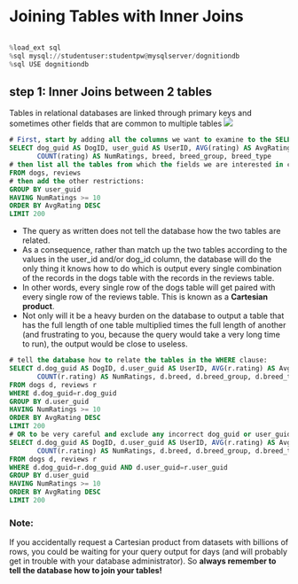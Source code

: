 #  Joining Tables with Inner Joins

```python

%load_ext sql
%sql mysql://studentuser:studentpw@mysqlserver/dognitiondb
%sql USE dognitiondb
```

## step 1: Inner Joins between 2 tables
Tables in relational databases are linked through primary keys and sometimes other fields that are common to multiple tables 
<img src="https://duke.box.com/shared/static/xazeqtyq6bjo12ojvgxup4bx0e9qcn5d.jpg">

```sql
# First, start by adding all the columns we want to examine to the SELECT statement:
SELECT dog_guid AS DogID, user_guid AS UserID, AVG(rating) AS AvgRating, 
       COUNT(rating) AS NumRatings, breed, breed_group, breed_type
# then list all the tables from which the fields we are interested in come, separated by commas (with no comma at the end of the list):
FROM dogs, reviews
# then add the other restrictions:
GROUP BY user_guid
HAVING NumRatings >= 10
ORDER BY AvgRating DESC
LIMIT 200
```
* The query as written does not tell the database how the two tables are related. 
* As a consequence, rather than match up the two tables according to the values in the user_id and/or dog_id column, the database will do the only thing it knows how to do which is output every single combination of the records in the dogs table with the records in the reviews table. 
* In other words, every single row of the dogs table will get paired with every single row of the reviews table. This is known as a **Cartesian product**. 
* Not only will it be a heavy burden on the database to output a table that has the full length of one table multiplied times the full length of another (and frustrating to you, because the query would take a very long time to run), the output would be close to useless.
```sql
# tell the database how to relate the tables in the WHERE clause:
SELECT d.dog_guid AS DogID, d.user_guid AS UserID, AVG(r.rating) AS AvgRating, 
       COUNT(r.rating) AS NumRatings, d.breed, d.breed_group, d.breed_type
FROM dogs d, reviews r
WHERE d.dog_guid=r.dog_guid
GROUP BY d.user_guid
HAVING NumRatings >= 10
ORDER BY AvgRating DESC
LIMIT 200
# OR to be very careful and exclude any incorrect dog_guid or user_guid entries, you can include both shared columns in the WHERE clause:
SELECT d.dog_guid AS DogID, d.user_guid AS UserID, AVG(r.rating) AS AvgRating, 
       COUNT(r.rating) AS NumRatings, d.breed, d.breed_group, d.breed_type
FROM dogs d, reviews r
WHERE d.dog_guid=r.dog_guid AND d.user_guid=r.user_guid
GROUP BY d.user_guid
HAVING NumRatings >= 10
ORDER BY AvgRating DESC
LIMIT 200
```
### Note:
If you accidentally request a Cartesian product from datasets with billions of rows, you could be waiting for your query output for days (and will probably get in trouble with your database administrator). So **always remember to tell the database how to join your tables!**

